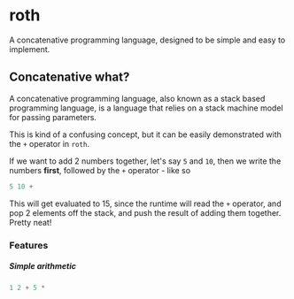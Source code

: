 # roth

A concatenative programming language, designed to be simple and easy to implement.

## Concatenative what?

A concatenative programming language, also known as a stack based programming language, is a language that relies on a stack machine model for passing parameters.

This is kind of a confusing concept, but it can be easily demonstrated with the `+` operator in `roth`.

If we want to add 2 numbers together, let's say `5` and `10`, then we write the numbers **first**, followed by the `+` operator - like so

```js
5 10 +
```

This will get evaluated to 15, since the runtime will read the `+` operator, and pop 2 elements off the stack, and push the result of adding them together. Pretty neat!

### Features

##### Simple arithmetic

```js
1 2 + 5 *
```
